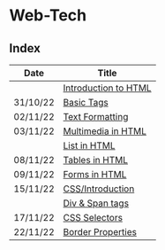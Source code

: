 # Web-Tech

## Index

| Date     | Title                                                            |
| -------- | ---------------------------------------------------------------- |
|          | [Introduction to HTML](HTML/0.%20Introduction/README.md)         |
| 31/10/22 | [Basic Tags](HTML/1.%20Basic%20Tags/README.md)                   |
| 02/11/22 | [Text Formatting](HTML/2.%20TextFormatting/README.md)            |
| 03/11/22 | [Multimedia in HTML](HTML/3.%20Multimedia%20in%20HTML/README.md) |
|          | [List in HTML](HTML/4.%20Lists%20in%20HTML/README.md)            |
| 08/11/22 | [Tables in HTML](HTML/4.%20Lists%20in%20HTML/README.md)          |
| 09/11/22 | [Forms in HTML](HTML/6.%20Form%20In%20HTML/README.md)            |
| 15/11/22 | [CSS/Introduction](CSS/1.%20Introduction/README.md)              |
|          | [Div & Span tags](HTML/7.Div%20and%20Span/README.md)             |
| 17/11/22 | [CSS Selectors](CSS/2.%20CSS%20Selectors/README.md)              |
| 22/11/22 | [Border Properties](CSS/3.%20Border%20Properties/README.md)      |
